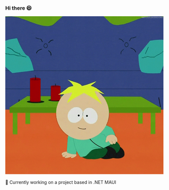 ### Hi there 😄

<img src="https://github.com/mbarosevic/mbarosevic/blob/main/sp.gif" alt="hi">


🦺 Currently working on a project based in .NET MAUI
